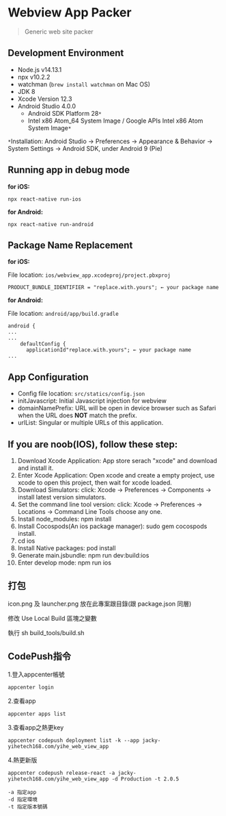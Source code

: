 # Webview App Packer

> Generic web site packer

## Development Environment

- Node.js v14.13.1
- npx v10.2.2
- watchman (`brew install watchman` on Mac OS)
- JDK 8
- Xcode Version 12.3
- Android Studio 4.0.0
  - Android SDK Platform 28`*`
  - Intel x86 Atom_64 System Image / Google APIs Intel x86 Atom System Image`*`

`*`Installation: Android Studio → Preferences → Appearance & Behavior → System Settings → Android SDK, under Android 9 (Pie)

## Running app in debug mode

**for iOS:**

`npx react-native run-ios`

**for Android:**

`npx react-native run-android`

## Package Name Replacement

**for iOS:**

File location: `ios/webview_app.xcodeproj/project.pbxproj`

```
PRODUCT_BUNDLE_IDENTIFIER = "replace.with.yours"; ← your package name
```

**for Android:**

File location: `android/app/build.gradle`

```
android {
...
...
    defaultConfig {
      applicationId"replace.with.yours"; ← your package name
...
```

## App Configuration

- Config file location: `src/statics/config.json`
- initJavascript: Initial Javascript injection for webview
- domainNamePrefix: URL will be open in device browser such as Safari when the URL does **NOT** match the prefix.
- urlList: Singular or multiple URLs of this application.

## If you are noob(IOS), follow these step:

1. Download Xcode Application: App store serach "xcode" and download and install it.
2. Enter Xcode Application: Open xcode and create a empty project, use xcode to open this project, then wait for xcode loaded.
3. Download Simulators: click: Xcode -> Preferences -> Components -> install latest version simulators.
4. Set the command line tool version: click: Xcode -> Preferences -> Locations -> Command Line Tools choose any one.
5. Install node_modules: npm install
6. Install Cocospods(An ios package manager): sudo gem cocospods install.
7. cd ios
8. Install Native packages: pod install
9. Generate main.jsbundle: npm run dev:build:ios
10. Enter develop mode: npm run ios

## 打包

icon.png 及 launcher.png 放在此專案跟目錄(跟 package.json 同層)


修改 Use Local Build 區塊之變數


執行 sh build_tools/build.sh

## CodePush指令

1.登入appcenter帳號
```
appcenter login
```
2.查看app
```
appcenter apps list
```
3.查看app之熱更key
```
appcenter codepush deployment list -k --app jacky-yihetech168.com/yihe_web_view_app
```
4.熱更新版
```
appcenter codepush release-react -a jacky-yihetech168.com/yihe_web_view_app -d Production -t 2.0.5

-a 指定app
-d 指定環境
-t 指定版本號碼
```

